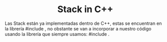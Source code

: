 <h1 align="center">Stack in C++</h1>

<p>
  Las Stack están ya implementadas dentro de C++, estas se encuentran en la librería #include <stack>, no obstante se van a incorporar a nuestro código usando la
  librería que siempre usamos: #include <bits/stdc++.h>.
  
  
</p>
